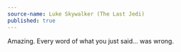 ```yaml
---
source-name: Luke Skywalker (The Last Jedi)
published: true
---
```

Amazing. Every word of what you just said… was wrong.

